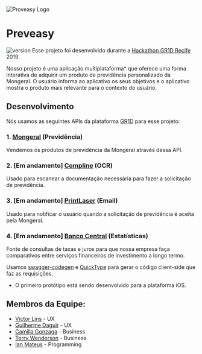 ![Proveasy Logo](https://imgur.com/r8rAu5p.png)

# Preveasy
![version](https://img.shields.io/badge/version-1.2.3-blue.svg?cacheSeconds=2592000)
Esse projeto foi desenvolvido durante a [Hackathon GR1D Recife](https://hackagr1d.com.br/) 2019.

Nosso projeto é uma aplicação multiplataforma* que oferece uma forma interativa de adquirir um produto de previdência personalizado da Mongeral. O usuário informa ao aplicativo os seus objetivos e o aplicativo mostra o produto mais relevante para o contexto do usuário.

## Desenvolvimento

Nós usamos as seguintes APIs da plataforma [GR1D](https://insurance.gr1d.io/) para esse projeto:

### 1. [Mongeral](https://www.mongeralaegon.com.br/) (Previdência)

Vendemos os produtos de previdência da Mongeral através dessa API.

### 2. [Em andamento] [Compline](https://www.compline.com.br/) (OCR)

Usado para escanear a documentação necessária para fazer a solicitação de previdência.

### 3. [Em andamento] [PrintLaser](http://www.printlaser.com/) (Email)

Usado para notificar o usuário quando a solicitação de previdência é aceita pela Mongeral.

### 4. [Em andamento] [Banco Central](https://www.bcb.gov.br/) (Estatísticas)

Fonte de consultas de taxas e juros para que nossa empresa faça comparativos entre serviços financeiros de investimento a longo termo.

Usamos [swagger-codegen](https://github.com/swagger-api/swagger-codegen) e [QuickType](https://quicktype.io/) para gerar o código client-side que faz as requisições.

* O primeiro protótipo está sendo desenvolvido para a plataforma iOS.

## Membros da Equipe:
- [Victor Lins](https://www.linkedin.com/in/victor-lins-3a9035168/) - UX
- [Guilherme Daguir](https://br.linkedin.com/in/guilherme-daguir) - UX
- [Camilla Gonzaga](https://www.linkedin.com/in/camillagmoreira/) - Business
- [Terry Wenderson](https://br.linkedin.com/in/terryalvis) - Business
- [Ian Mateus](https://br.linkedin.com/in/ian-manor) - Programming
